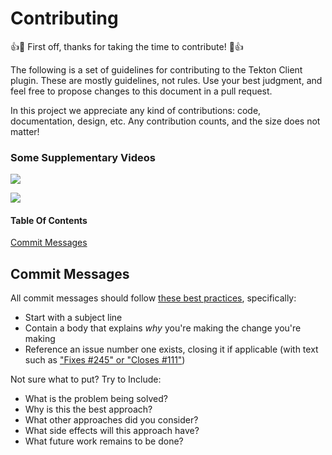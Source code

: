 # Contributing

:+1::tada: First off, thanks for taking the time to contribute! :tada::+1:

The following is a set of guidelines for contributing to the Tekton Client plugin. These are mostly guidelines, not rules. 
Use your best judgment, and feel free to propose changes to this document in a pull request.

In this project we appreciate any kind of contributions: code, documentation, design, etc.
Any contribution counts, and the size does not matter!

### Some Supplementary Videos

[![](https://i.ytimg.com/vi/17T3-9LeXGA/hqdefault.jpg)](https://www.youtube.com/watch?v=17T3-9LeXGA&t=67s&ab_channel=ContinuousDeliveryFoundation "Bridging the Gap with Tekton-client-plugin for Jenkins - Vibhav Bobade, Red Hat")

[![](https://i.ytimg.com/vi/2RT9XwIWkVQ/hqdefault.jpg)](https://www.youtube.com/watch?v=2RT9XwIWkVQ&ab_channel=Jenkins "Using the Tekton Client Plugin for Jenkins")

#### Table Of Contents

[Commit Messages](#commit-messages)

## Commit Messages

All commit messages should follow
[these best practices](https://chris.beams.io/posts/git-commit/), specifically:

- Start with a subject line
- Contain a body that explains _why_ you're making the change you're making
- Reference an issue number one exists, closing it if applicable (with text such
  as
  ["Fixes #245" or "Closes #111"](https://help.github.com/articles/closing-issues-using-keywords/))

Not sure what to put? Try to Include:

- What is the problem being solved?
- Why is this the best approach?
- What other approaches did you consider?
- What side effects will this approach have?
- What future work remains to be done?
